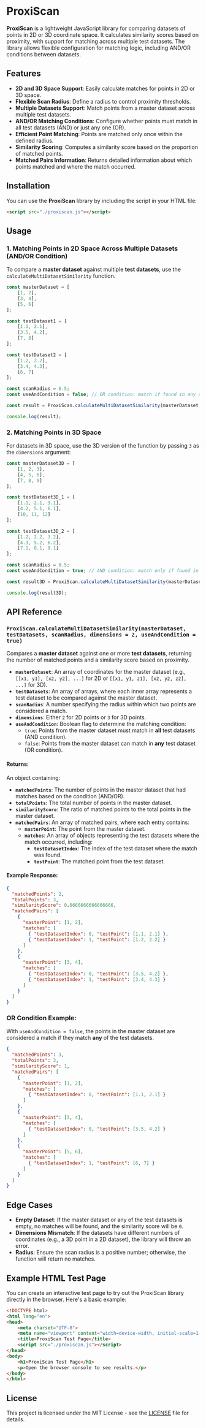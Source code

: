 # ProxiScan

**ProxiScan** is a lightweight JavaScript library for comparing datasets of points in 2D or 3D coordinate space. It calculates similarity scores based on proximity, with support for matching across multiple test datasets. The library allows flexible configuration for matching logic, including AND/OR conditions between datasets.

## Features

- **2D and 3D Space Support**: Easily calculate matches for points in 2D or 3D space.
- **Flexible Scan Radius**: Define a radius to control proximity thresholds.
- **Multiple Datasets Support**: Match points from a master dataset across multiple test datasets.
- **AND/OR Matching Conditions**: Configure whether points must match in all test datasets (AND) or just any one (OR).
- **Efficient Point Matching**: Points are matched only once within the defined radius.
- **Similarity Scoring**: Computes a similarity score based on the proportion of matched points.
- **Matched Pairs Information**: Returns detailed information about which points matched and where the match occurred.

## Installation

You can use the **ProxiScan** library by including the script in your HTML file:

```html
<script src="./proxiscan.js"></script>
```

## Usage

### 1. Matching Points in 2D Space Across Multiple Datasets (AND/OR Condition)

To compare a **master dataset** against multiple **test datasets**, use the `calculateMultiDatasetSimilarity` function.

```javascript
const masterDataset = [
    [1, 2],
    [3, 4],
    [5, 6]
];

const testDataset1 = [
    [1.1, 2.1],
    [3.5, 4.2],
    [7, 8]
];

const testDataset2 = [
    [1.2, 2.2],
    [3.4, 4.3],
    [6, 7]
];

const scanRadius = 0.5;
const useAndCondition = false; // OR condition: match if found in any dataset

const result = ProxiScan.calculateMultiDatasetSimilarity(masterDataset, [testDataset1, testDataset2], scanRadius, 2, useAndCondition);

console.log(result);
```

### 2. Matching Points in 3D Space

For datasets in 3D space, use the 3D version of the function by passing `3` as the `dimensions` argument:

```javascript
const masterDataset3D = [
    [1, 2, 3],
    [4, 5, 6],
    [7, 8, 9]
];

const testDataset3D_1 = [
    [1.1, 2.1, 3.1],
    [4.2, 5.1, 6.1],
    [10, 11, 12]
];

const testDataset3D_2 = [
    [1.2, 2.2, 3.2],
    [4.3, 5.2, 6.2],
    [7.1, 8.1, 9.1]
];

const scanRadius = 0.5;
const useAndCondition = true; // AND condition: match only if found in all datasets

const result3D = ProxiScan.calculateMultiDatasetSimilarity(masterDataset3D, [testDataset3D_1, testDataset3D_2], scanRadius, 3, useAndCondition);

console.log(result3D);
```

## API Reference

### `ProxiScan.calculateMultiDatasetSimilarity(masterDataset, testDatasets, scanRadius, dimensions = 2, useAndCondition = true)`

Compares a **master dataset** against one or more **test datasets**, returning the number of matched points and a similarity score based on proximity.

- **`masterDataset`**: An array of coordinates for the master dataset (e.g., `[[x1, y1], [x2, y2], ...]` for 2D or `[[x1, y1, z1], [x2, y2, z2], ...]` for 3D).
- **`testDatasets`**: An array of arrays, where each inner array represents a test dataset to be compared against the master dataset.
- **`scanRadius`**: A number specifying the radius within which two points are considered a match.
- **`dimensions`**: Either `2` for 2D points or `3` for 3D points.
- **`useAndCondition`**: Boolean flag to determine the matching condition:
  - `true`: Points from the master dataset must match in **all** test datasets (AND condition).
  - `false`: Points from the master dataset can match in **any** test dataset (OR condition).
  
#### Returns:

An object containing:
- **`matchedPoints`**: The number of points in the master dataset that had matches based on the condition (AND/OR).
- **`totalPoints`**: The total number of points in the master dataset.
- **`similarityScore`**: The ratio of matched points to the total points in the master dataset.
- **`matchedPairs`**: An array of matched pairs, where each entry contains:
  - **`masterPoint`**: The point from the master dataset.
  - **`matches`**: An array of objects representing the test datasets where the match occurred, including:
    - **`testDatasetIndex`**: The index of the test dataset where the match was found.
    - **`testPoint`**: The matched point from the test dataset.

#### Example Response:

```json
{
  "matchedPoints": 2,
  "totalPoints": 3,
  "similarityScore": 0.6666666666666666,
  "matchedPairs": [
    {
      "masterPoint": [1, 2],
      "matches": [
        { "testDatasetIndex": 0, "testPoint": [1.1, 2.1] },
        { "testDatasetIndex": 1, "testPoint": [1.2, 2.2] }
      ]
    },
    {
      "masterPoint": [3, 4],
      "matches": [
        { "testDatasetIndex": 0, "testPoint": [3.5, 4.2] },
        { "testDatasetIndex": 1, "testPoint": [3.4, 4.3] }
      ]
    }
  ]
}
```

### OR Condition Example:

With `useAndCondition = false`, the points in the master dataset are considered a match if they match **any** of the test datasets.

```json
{
  "matchedPoints": 3,
  "totalPoints": 3,
  "similarityScore": 1,
  "matchedPairs": [
    {
      "masterPoint": [1, 2],
      "matches": [
        { "testDatasetIndex": 0, "testPoint": [1.1, 2.1] }
      ]
    },
    {
      "masterPoint": [3, 4],
      "matches": [
        { "testDatasetIndex": 0, "testPoint": [3.5, 4.2] }
      ]
    },
    {
      "masterPoint": [5, 6],
      "matches": [
        { "testDatasetIndex": 1, "testPoint": [6, 7] }
      ]
    }
  ]
}
```

## Edge Cases

- **Empty Dataset**: If the master dataset or any of the test datasets is empty, no matches will be found, and the similarity score will be `0`.
- **Dimensions Mismatch**: If the datasets have different numbers of coordinates (e.g., a 3D point in a 2D dataset), the library will throw an error.
- **Radius**: Ensure the scan radius is a positive number; otherwise, the function will return no matches.

## Example HTML Test Page

You can create an interactive test page to try out the ProxiScan library directly in the browser. Here's a basic example:

```html
<!DOCTYPE html>
<html lang="en">
<head>
    <meta charset="UTF-8">
    <meta name="viewport" content="width=device-width, initial-scale=1.0">
    <title>ProxiScan Test Page</title>
    <script src="./proxiscan.js"></script>
</head>
<body>
    <h1>ProxiScan Test Page</h1>
    <p>Open the browser console to see results.</p>
</body>
</html>
```

## License

This project is licensed under the MIT License - see the [LICENSE](LICENSE) file for details.
